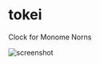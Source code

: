 # tokei
Clock for Monome Norns

![screenshot](https://github.com/kurogedelic/tokei/assets/7828838/99eb7474-c619-48d6-bde2-e4f86e34c359)
